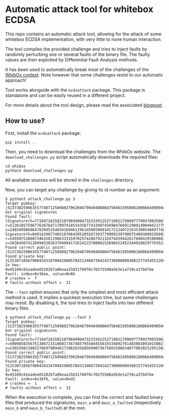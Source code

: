 # Automatic attack tool for whitebox ECDSA

This repo contains an automatic attack tool, allowing for the attack of some whitebox ECDSA implementation, with very little to none human interaction.

The tool compiles the provided challenge and tries to inject faults by randomly perturbing one or several faults of the binary file. The faulty values are then exploited by Differential Fault Analysis methods.

It has been used to automatically break most of the challenges of the [WhibOx contest](https://whibox.io/contests/2021/). Note however that some challenges resist to our automatic approach!

Tool works alongside with the `ecdsattack` package. This package is standalone and can be easily reused in a different project.

For more details about the tool design, please read the associated [blogpost](https://blog.ledger.com/whitebox_ecdsa/).

## How to use?

First, install the `ecdsattack` package:

```shell
pip install .
```

Then, you need to download the challenges from the WhibOx website.
The `download_challenges.py` script automatically downloads the required files:

```shell
cd whibox
python3 download_challenges.py
```

All available sources will be stored in the `challenges` directory.

Now, you can target any challenge by giving its id number as an argument:

```shell
$ python3 attack_challenge.py 3
Target pubkey: (51373825986355774071250980279620467994040880475046330500810086649905043895940,24310311305488748994553138095599191243412933863929305440484464503786399707769)
Got original signatures
Found fault: [Signature(h=77194726158210796949047323339125271902179989777093709359638389338608753093290, r=51261857506776367647170974185543587743399745698476691298914904042177902976601, s=24034990606478394525403416946129616596586010172124072163530054669774869469257), Signature(h=84914198774031876643952055673037799092397988754803080295602228272469628402619, r=14550751080734615811966333159702574286792132474439442617840429198988393190538, s=103645674120494530263794094172624223700881526969124523449288297793523532913381)]
Found correct public point: (51373825986355774071250980279620467994040880475046330500810086649905043895940,24310311305488748994553138095599191243412933863929305440484464503786399707769)
Found private key: 31253071056798043433470842980578431346673942427308960093681577454551269345214
In hex: 0x45189c81eadee03202bfa06eaa15831789f0c76575508a563e1a739ca37b87be
Fault: index=0x16ea, value=0x6b
# crashes =  7
# faults without effect =  31
```

The ```--fast``` option ensures that only the simplest and most efficient attack method is used. It implies a quickest execution time, but some challenges may resist. By disabling it, the tool tries to inject faults into two different binary files.

```shell
$ python3 attack_challenge.py --fast 3
Target pubkey: (51373825986355774071250980279620467994040880475046330500810086649905043895940,24310311305488748994553138095599191243412933863929305440484464503786399707769)
Got original signatures
Found fault: [Signature(h=77194726158210796949047323339125271902179989777093709359638389338608753093290, r=49098583567513067215186017367485795504455019334892761483083891015802167749698, s=23655982380257869798946273962635685699073675603598634877083025295238220904608)]
Found correct public point: (51373825986355774071250980279620467994040880475046330500810086649905043895940,24310311305488748994553138095599191243412933863929305440484464503786399707769)
Found private key: 31253071056798043433470842980578431346673942427308960093681577454551269345214
In hex: 0x45189c81eadee03202bfa06eaa15831789f0c76575508a563e1a739ca37b87be
Fault: index=0x18f6, value=0xd2
# crashes =  1
# faults without effect =  12
```

When the execution is complete, you can find the correct and faulted binary files that produced the signatures, ```main_a``` and ```main_a_faulted``` (respectively ```main_b``` and ```main_b_faulted```) at the root.
